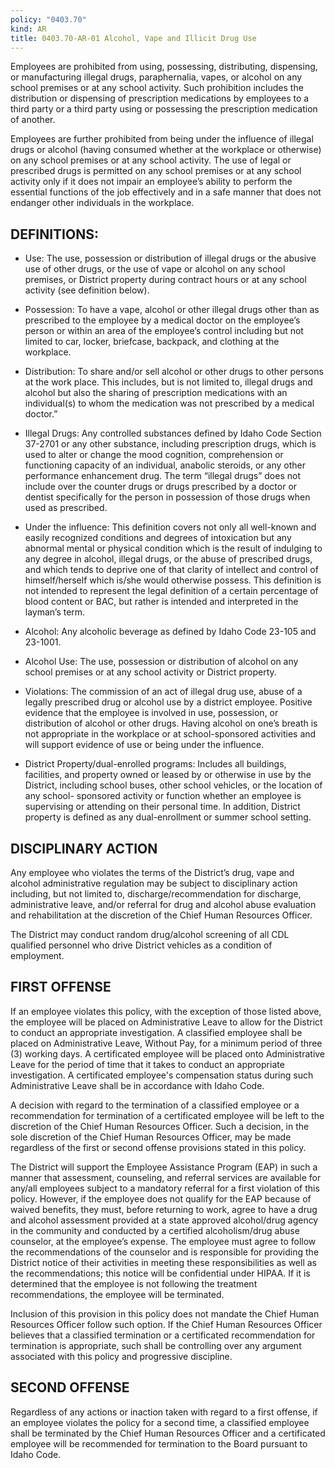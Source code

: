 ```yaml
---
policy: "0403.70"
kind: AR
title: 0403.70-AR-01 Alcohol, Vape and Illicit Drug Use
---
```


Employees are prohibited from using, possessing, distributing, dispensing, or manufacturing illegal drugs, paraphernalia, vapes, or alcohol on any school premises or at any school activity. Such prohibition includes the distribution or dispensing of prescription medications by employees to a third party or a third party using or possessing the prescription medication of another.

Employees are further prohibited from being under the influence of illegal drugs or alcohol (having consumed whether at the workplace or otherwise) on any school premises or at any school activity. The use of legal or prescribed drugs is permitted on any school premises or at any school activity only if it does not impair an employee’s ability to perform the essential functions of the job effectively and in a safe manner that does not endanger other individuals in the workplace.

## DEFINITIONS:

- Use: The use, possession or distribution of illegal drugs or the abusive use of other drugs, or the use of vape or alcohol on any school premises, or District property during contract hours or at any school activity (see definition below).

- Possession: To have a vape, alcohol or other illegal drugs other than as prescribed to the employee by a medical doctor on the employee’s person or within an area of the employee’s control including but not limited to car, locker, briefcase, backpack, and clothing at the workplace.

- Distribution: To share and/or sell alcohol or other drugs to other persons at the work place. This includes, but is not limited to, illegal drugs and alcohol but also the sharing of prescription medications with an individual(s) to whom the medication was not prescribed by a medical doctor.”

- Illegal Drugs: Any controlled substances defined by Idaho Code Section 37-2701 or any other substance, including prescription drugs, which is used to alter or change the mood cognition, comprehension or functioning capacity of an individual, anabolic steroids, or any other performance enhancement drug. The term “illegal drugs” does not include over the counter drugs or drugs prescribed by a doctor or dentist specifically for the person in possession of those drugs when used as prescribed.

- Under the influence: This definition covers not only all well-known and easily recognized conditions and degrees of intoxication but any abnormal mental or physical condition which is the result of indulging to any degree in alcohol, illegal drugs, or the abuse of prescribed drugs, and which tends to deprive one of that clarity of intellect and control of himself/herself which is/she would otherwise possess. This definition is not intended to represent the legal definition of a certain percentage of blood content or BAC, but rather is intended and interpreted in the layman’s term.

- Alcohol: Any alcoholic beverage as defined by Idaho Code 23-105 and 23-1001.

- Alcohol Use: The use, possession or distribution of alcohol on any school premises or at any school activity or District property.

- Violations: The commission of an act of illegal drug use, abuse of a legally prescribed drug or alcohol use by a district employee. Positive evidence that the employee is involved in use, possession, or distribution of alcohol or other drugs. Having alcohol on one’s breath is not appropriate in the workplace or at school-sponsored activities and will support evidence of use or being under the influence.

- District Property/dual-enrolled programs: Includes all buildings, facilities, and property owned or leased by or otherwise in use by the District, including school buses, other school vehicles, or the location of any school- sponsored activity or function whether an employee is supervising or attending on their personal time. In addition, District property is defined as any dual-enrollment or summer school setting.

## DISCIPLINARY ACTION

Any employee who violates the terms of the District’s drug, vape and alcohol administrative regulation may be subject to disciplinary action including, but not limited to, discharge/recommendation for discharge, administrative leave, and/or referral for drug and alcohol abuse evaluation and rehabilitation at the discretion of the Chief Human Resources Officer.

The District may conduct random drug/alcohol screening of all CDL qualified personnel who drive District vehicles as a condition of employment.

## FIRST OFFENSE

If an employee violates this policy, with the exception of those listed above, the employee will be placed on Administrative Leave to allow for the District to conduct an appropriate investigation.  A classified employee shall be placed on Administrative Leave, Without Pay, for a minimum period of three (3) working days.  A certificated employee will be placed onto Administrative Leave for the period of time that it takes to conduct an appropriate investigation.  A certificated employee's compensation status during such Administrative Leave shall be in accordance with Idaho Code.

A decision with regard to the termination of a classified employee or a recommendation for termination of a certificated employee will be left to the discretion of the Chief Human Resources Officer.   Such a decision, in the sole discretion of the Chief Human Resources Officer, may be made regardless of the first or second offense provisions stated in this policy.

The District will support the Employee Assistance Program (EAP) in such a manner that assessment, counseling, and referral services are available for any/all employees subject to a mandatory referral for a first violation of this policy.  However, if the employee does not qualify for the EAP because of waived benefits, they must, before returning to work, agree to have a drug and alcohol assessment provided at a state approved alcohol/drug agency in the community and conducted by a certified alcoholism/drug abuse counselor, at the employee’s expense.  The employee must agree to follow the recommendations of the counselor and is responsible for providing the District notice of their activities in meeting these responsibilities as well as the recommendations; this notice will be confidential under HIPAA.  If it is determined that the employee is not following the treatment recommendations, the employee will be terminated.

Inclusion of this provision in this policy does not mandate the Chief Human Resources Officer follow such option.   If the Chief Human Resources Officer believes that a classified termination or a certificated recommendation for termination is appropriate, such shall be controlling over any argument associated with this policy and progressive discipline.


## SECOND OFFENSE

Regardless of any actions or inaction taken with regard to a first offense, if an employee violates the policy for a second time, a classified employee shall be terminated by the Chief Human Resources Officer and a certificated employee will be recommended for termination to the Board pursuant to Idaho Code.
